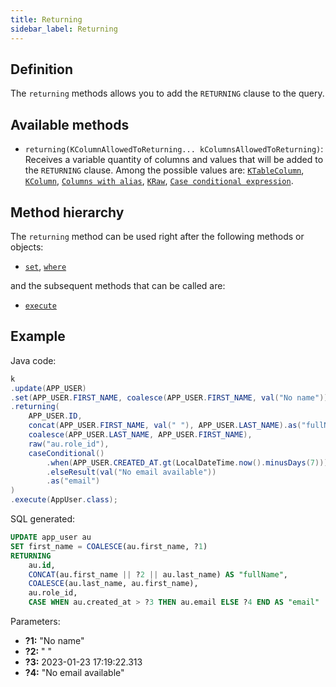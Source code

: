 ```yaml
---
title: Returning
sidebar_label: Returning
---
```


## Definition

The `returning` methods allows you to add the `RETURNING` clause to the query.

## Available methods

- `returning(KColumnAllowedToReturning... kColumnsAllowedToReturning)`: Receives a variable quantity of columns and values that will be added to the `RETURNING` clause. Among the possible values are: [`KTableColumn`](/docs/misc/select-list-values#1-ktablecolumn), [`KColumn`](/docs/misc/select-list-values#2-kcolumn), [`Columns with alias`](/docs/misc/select-list-values#6-columns-with-alias), [`KRaw`](/docs/misc/select-list-values#7-kraw), [`Case conditional expression`](/docs/misc/select-list-values#8-case-conditional-expression).

## Method hierarchy

The `returning` method can be used right after the following methods or objects:

- [`set`](/docs/update-statement/set/), [`where`](/docs/update-statement/where/)

and the subsequent methods that can be called are:

- [`execute`](/docs/select-statement/select/)

## Example

Java code:

```java
k
.update(APP_USER)
.set(APP_USER.FIRST_NAME, coalesce(APP_USER.FIRST_NAME, val("No name")))
.returning(
    APP_USER.ID,
    concat(APP_USER.FIRST_NAME, val(" "), APP_USER.LAST_NAME).as("fullName"),
    coalesce(APP_USER.LAST_NAME, APP_USER.FIRST_NAME),
    raw("au.role_id"),
    caseConditional()
        .when(APP_USER.CREATED_AT.gt(LocalDateTime.now().minusDays(7))).then(APP_USER.EMAIL)
        .elseResult(val("No email available"))
        .as("email")
)
.execute(AppUser.class);
```

SQL generated:

```sql
UPDATE app_user au
SET first_name = COALESCE(au.first_name, ?1)
RETURNING
    au.id,
    CONCAT(au.first_name || ?2 || au.last_name) AS "fullName",
    COALESCE(au.last_name, au.first_name),
    au.role_id,
    CASE WHEN au.created_at > ?3 THEN au.email ELSE ?4 END AS "email"
```

Parameters:

- **?1:** "No name"
- **?2:** " "
- **?3:** 2023-01-23 17:19:22.313
- **?4:** "No email available"
